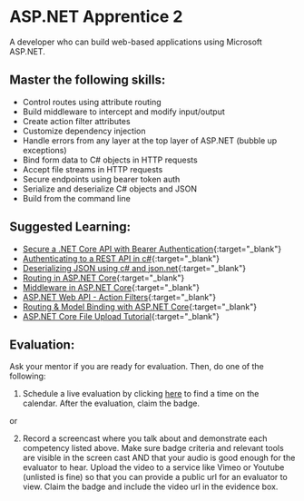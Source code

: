 # ASP.NET Apprentice 2

A developer who can build web-based applications using Microsoft ASP.NET.

## Master the following skills:

* Control routes using attribute routing
* Build middleware to intercept and modify input/output
* Create action filter attributes
* Customize dependency injection
* Handle errors from any layer at the top layer of ASP.NET (bubble up exceptions)
* Bind form data to C# objects in HTTP requests
* Accept file streams in HTTP requests
* Secure endpoints using bearer token auth
* Serialize and deserialize C# objects and JSON
* Build from the command line

## Suggested Learning:

* [Secure a .NET Core API with Bearer Authentication](https://www.youtube.com/watch?v=3PyUjOmuFic){:target="_blank"}
* [Authenticating to a REST API in c#](https://www.youtube.com/watch?v=XX5pn4pJ4b0){:target="_blank"}
* [Deserializing JSON using c# and json.net](https://www.youtube.com/watch?v=CjoAYslTKX0){:target="_blank"}
* [Routing in ASP.NET Core](https://www.youtube.com/watch?v=1fpIynISxnM){:target="_blank"}
* [Middleware in ASP.NET Core](https://www.youtube.com/watch?v=HCxAERjO4C4){:target="_blank"}
* [ASP.NET Web API - Action Filters](https://www.youtube.com/watch?v=x7kZJf416J4){:target="_blank"}
* [Routing & Model Binding with ASP.NET Core](https://www.youtube.com/watch?v=svccL46v-rg){:target="_blank"}
* [ASP.NET Core File Upload Tutorial](https://www.youtube.com/watch?v=l69kUe1fNSc){:target="_blank"}

## Evaluation:

Ask your mentor if you are ready for evaluation. Then, do one of the following:

1. Schedule a live evaluation by clicking [here](http://evals.codex.academy) to find a time on the calendar. After the evaluation, claim the badge.

or

2. Record a screencast where you talk about and demonstrate each competency listed above. Make sure badge criteria and relevant tools are visible in the screen cast AND that your audio is good enough for the evaluator to hear. Upload the video to a service like Vimeo or Youtube (unlisted is fine) so that you can provide a public url for an evaluator to view. Claim the badge and include the video url in the evidence box.
